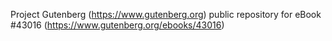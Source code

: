 Project Gutenberg (https://www.gutenberg.org) public repository for eBook #43016 (https://www.gutenberg.org/ebooks/43016)

